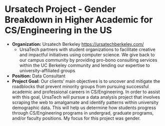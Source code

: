 # Ursatech Project - Gender Breakdown in Higher Academic for CS/Engineering in the US

- **Organization:** Ursatech Berkeley https://ursatechberkeley.com/
    - UrsaTech partners with student organizations to facilitate creative and impactful initiatives using computer science. We give back to our campus community by providing pro-bono consulting services within the UC Berkeley community and lending our expertise to university-affiliated groups
- **Position:** Data Consultant
- **Project Goal:** Our clients’ main objectives is to uncover and mitigate the roadblocks that prevent minority groups from pursuing successful academic and professional careers in CS/Engineering. In order to assist with this goal, UrsaTech will pursue a data analysis project that involves scraping the web to amalgamate and identify patterns within university demographic data. This will help us determine how students progress through CS/Engineering programs in undergrad, graduate programs, and/or faculty positions. My focus for this project was gender.
